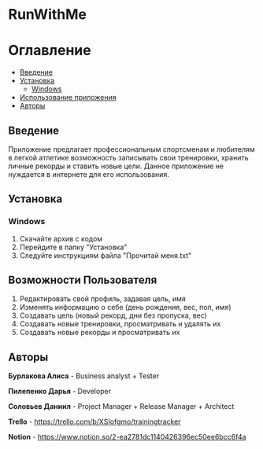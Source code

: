 # RunWithMe

Оглавление
==========
- [Введение](#Введение)
- [Установка](#Установка)
  - [Windows](#Windows)
- [Использование приложения](#Возможности-Пользователя)
- [Авторы](#Авторы)

<a id="markdown-Введение" name="Введение"></a>
## Введение

Приложение предлагает профессиональным спортсменам и любителям в легкой атлетике возможность записывать свои тренировки, хранить личные рекорды и ставить новые цели.
Данное приложение не нуждается в интернете для его использования.

<a id="markdown-Установка" name="Установка"></a>
## Установка


<a id="markdown-Windows" name="Windows"></a>
### Windows
1. Скачайте архив с кодом
2. Перейдите в папку "Установка"
3. Следуйте инструкциям файла "Прочитай меня.txt"

<a id="markdown-Возможности-Пользователя" name="Возможности-Пользователя"></a>
## Возможности Пользователя
1. Редактировать свой профиль, задавая цель, имя
2. Изменять информацию о себе (день рождения, вес, пол, имя)
3. Создавать цель (новый рекорд, дни без пропуска, вес)
4. Создавать новые тренировки, просматривать и удалять их
5. Создавать новые рекорды и просматривать их

<a id="markdown-Авторы" name="Авторы"></a>
## Авторы

**Бурлакова Алиса** - Business analyst + Tester

**Пилепенко Дарья** - Developer 

**Соловьев Даниил** - Project Manager + Release Manager + Architect

**Trello** - https://trello.com/b/XSIofgmo/trainingtracker

**Notion** - https://www.notion.so/2-ea2781dc1140426396ec50ee6bcc6f4a
